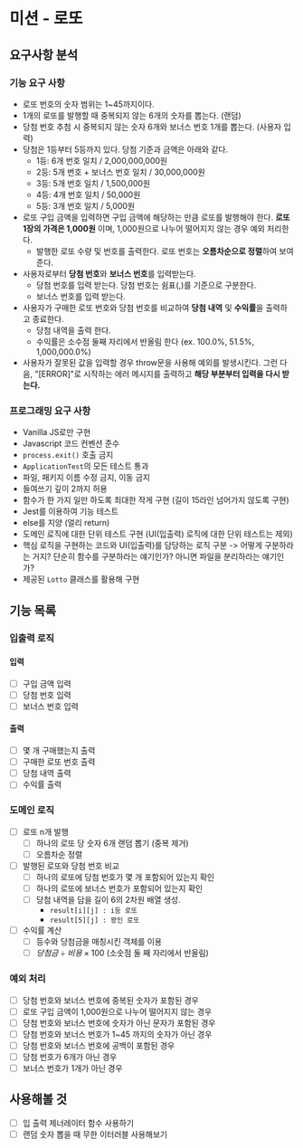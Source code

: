 # 미션 - 로또

## 요구사항 분석

### 기능 요구 사항

-   로또 번호의 숫자 범위는 1~45까지이다.
-   1개의 로또를 발행할 때 중복되지 않는 6개의 숫자를 뽑는다. (랜덤)
-   당첨 번호 추첨 시 중복되지 않는 숫자 6개와 보너스 번호 1개를 뽑는다. (사용자 입력)
-   당첨은 1등부터 5등까지 있다. 당첨 기준과 금액은 아래와 같다.
    -   1등: 6개 번호 일치 / 2,000,000,000원
    -   2등: 5개 번호 + 보너스 번호 일치 / 30,000,000원
    -   3등: 5개 번호 일치 / 1,500,000원
    -   4등: 4개 번호 일치 / 50,000원
    -   5등: 3개 번호 일치 / 5,000원
-   로또 구입 금액을 입력하면 구입 금액에 해당하는 만큼 로또를 발행해야 한다. **로또 1장의 가격은 1,000원** 이며, 1,000원으로 나누어 떨어지지 않는 경우 예외 처리한다.
    -   발행한 로또 수량 및 번호를 출력한다. 로또 번호는 **오름차순으로 정렬**하여 보여준다.
-   사용자로부터 **당첨 번호**와 **보너스 번호**를 입력받는다.
    -   당첨 번호를 입력 받는다. 당첨 번호는 쉼표(,)를 기준으로 구분한다.
    -   보너스 번호를 입력 받는다.
-   사용자가 구매한 로또 번호와 당첨 번호를 비교하여 **당첨 내역** 및 **수익률**을 출력하고 종료한다.
    -   당첨 내역을 출력 한다.
    -   수익률은 소수점 둘째 자리에서 반올림 한다 (ex. 100.0%, 51.5%, 1,000,000.0%)
-   사용자가 잘못된 값을 입력할 경우 throw문을 사용해 예외를 발생시킨다. 그런 다음, "[ERROR]"로 시작하는 에러 메시지를 출력하고 **해당 부분부터 입력을 다시 받는다.**

### 프로그래밍 요구 사항

-   Vanilla JS로만 구현
-   Javascript 코드 컨벤션 준수
-   `process.exit()` 호출 금지
-   `ApplicationTest`의 모든 테스트 통과
-   파일, 패키지 이름 수정 금지, 이동 금지
-   들여쓰기 깊이 2까지 허용
-   함수가 한 가지 일만 하도록 최대한 작게 구현 (길이 15라인 넘어가지 않도록 구현)
-   Jest를 이용하여 기능 테스트
-   else를 지양 (얼리 return)
-   도메인 로직에 대한 단위 테스트 구현 (UI(입출력) 로직에 대한 단위 테스트는 제외)
-   핵심 로직을 구현하는 코드와 UI(입출력)를 담당하는 로직 구분
    -> 어떻게 구분하라는 거지? 단순히 함수를 구분하라는 얘기인가? 아니면 파일을 분리하라는 얘기인가?
-   제공된 `Lotto` 클래스를 활용해 구현

## 기능 목록

### 입출력 로직

#### 입력

-   [ ] 구입 금액 입력
-   [ ] 당첨 번호 입력
-   [ ] 보너스 번호 입력

#### 출력

-   [ ] 몇 개 구매했는지 출력
-   [ ] 구매한 로또 번호 출력
-   [ ] 당첨 내역 출력
-   [ ] 수익률 출력

### 도메인 로직

-   [ ] 로또 n개 발행
    -   [ ] 하나의 로또 당 숫자 6개 랜덤 뽑기 (중복 제거)
    -   [ ] 오름차순 정렬
-   [ ] 발행된 로또와 당첨 번호 비교
    -   [ ] 하나의 로또에 당첨 번호가 몇 개 포함되어 있는지 확인
    -   [ ] 하나의 로또에 보너스 번호가 포함되어 있는지 확인
    -   [ ] 당첨 내역을 담을 길이 6의 2차원 배열 생성.
        -   `result[i][j] : i등 로또`
        -   `result[5][j] : 꽝인 로또`
-   [ ] 수익률 계산
    -   [ ] 등수와 당첨금을 매칭시킨 객체를 이용
    -   [ ] $당첨금 \div 비용 \times 100%$ (소숫점 둘 째 자리에서 반올림)

### 예외 처리

-   [ ] 당첨 번호와 보너스 번호에 중복된 숫자가 포함된 경우
-   [ ] 로또 구입 금액이 1,000원으로 나누어 떨어지지 않는 경우
-   [ ] 당첨 번호와 보너스 번호에 숫자가 아닌 문자가 포함된 경우
-   [ ] 당첨 번호와 보너스 번호가 1~45 까지의 숫자가 아닌 경우
-   [ ] 당첨 번호와 보너스 번호에 공백이 포함된 경우
-   [ ] 당첨 번호가 6개가 아닌 경우
-   [ ] 보너스 번호가 1개가 아닌 경우

## 사용해볼 것

-   [ ] 입 출력 제너레이터 함수 사용하기
-   [ ] 랜덤 숫자 뽑을 때 무한 이터러블 사용해보기
